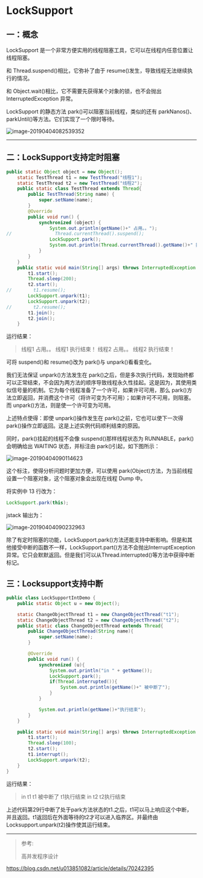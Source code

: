 # LockSupport

## 一：概念

LockSupport 是一个非常方便实用的线程阻塞工具，它可以在线程内任意位置让线程阻塞。

和 Thread.suspend()相比，它弥补了由于 resume()发生，导致线程无法继续执行的情况。

和 Object.wait()相比，它不需要先获得某个对象的锁，也不会抛出 InterruptedException 异常。

LockSupport 的静态方法 park()可以阻塞当前线程，类似的还有 parkNanos()、parkUntil()等方法。它们实现了一个限时等待。

![image-20190404082539352](https://ws2.sinaimg.cn/large/006tKfTcgy1g1qanbyxjej31qu0f215e.jpg)

---

## 二：LockSupport支持定时阻塞

```java
public static Object object = new Object();
    static TestThread t1 = new TestThread("线程1");
    static TestThread t2 = new TestThread("线程2");
    public static class TestThread extends Thread{
        public TestThread(String name) {
            super.setName(name);
        }
        @Override
        public void run() {
            synchronized (object) {
                System.out.println(getName()+" 占用。。");
//                Thread.currentThread().suspend();
                LockSupport.park();
                System.out.println(Thread.currentThread().getName()+" 执行结束！");
            }
        }
    }
    public static void main(String[] args) throws InterruptedException {
        t1.start();
        Thread.sleep(200);
        t2.start();
//        t1.resume();
        LockSupport.unpark(t1);
        LockSupport.unpark(t2);
//        t2.resume();
        t1.join();
        t2.join();
    }
```

运行结果：

> 线程1 占用。。
> 线程1 执行结束！
> 线程2 占用。。
> 线程2 执行结束！

可将 suspend()和 resume()改为 park()与 unpark()看看变化。

我们无法保证 unpark()方法发生在 park()之后，但是多次执行代码，发现始终都可以正常结束，不会因为两方法的顺序导致线程永久性挂起。这是因为，其使用类似信号量的机制。它为每个线程准备了一个许可，如果许可可用，那么 park()方法立即返回，并消费这个许可（将许可变为不可用）；如果许可不可用，则阻塞。而 unpark()方法，则是使一个许可变为可用。

上述特点使得：即使 unpark()操作发生在 park()之前，它也可以使下一次得 park()操作立即返回。这是上述实例代码顺利结束的原因。

同时，park()挂起的线程不会像 suspend()那样线程状态为 RUNNABLE，park()会明确给出 WAITING 状态，并标注由 park()引起，如下图所示：

![image-20190404090114623](https://ws2.sinaimg.cn/large/006tKfTcly1g1qbnzqhpvj30ym052gp6.jpg)

这个标注，使得分析问题时更加方便，可以使用 park(Object)方法，为当前线程设置一个阻塞对象，这个阻塞对象会出现在线程 Dump 中。

将实例中 13 行改为：

```java
LockSupport.park(this);
```

jstack 输出为：

![image-20190404090232963](https://ws2.sinaimg.cn/large/006tKfTcly1g1qbpda6buj30z205mgq6.jpg)

除了有定时阻塞的功能，LockSupport.park()方法还能支持中断影响。但是和其他接受中断的函数不一样，LockSupport.part()方法不会抛出InterruptException异常。它只会默默返回。但是我们可以从Thread.interrupted()等方法中获得中断标记。

## 三：Locksupport支持中断

```java
public class LockSupportIntDemo {
    public static Object u = new Object();

    static ChangeObjectThread t1 = new ChangeObjectThread("t1");
    static ChangeObjectThread t2 = new ChangeObjectThread("t2");
    public static class ChangeObjectThread extends Thread{
        public ChangeObjectThread(String name){
            super.setName(name);
        }

        @Override
        public void run() {
            synchronized (u){
                System.out.println("in " + getName());
                LockSupport.park();
                if(Thread.interrupted()){
                    System.out.println(getName()+" 被中断了");
                }
            }

            System.out.println(getName()+"执行结束");
        }
    }

    public static void main(String[] args) throws InterruptedException {
        t1.start();
        Thread.sleep(100);
        t2.start();
        t1.interrupt();
        LockSupport.unpark(t2);
    }
}

```

运行结果：

> in t1
> t1 被中断了
> t1执行结束
> in t2
> t2执行结束

上述代码第29行中断了处于park方法状态的t1.之后，t1可以马上响应这个中断，并且返回。t1返回后在外面等待的t2才可以进入临界区。并最终由Locksupport.unpark(t2)操作使其运行结束。

---

> 参考:
>
> 高并发程序设计

https://blog.csdn.net/u013851082/article/details/70242395


